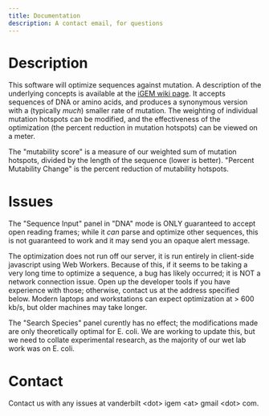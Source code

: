 ```yaml
---
title: Documentation
description: A contact email, for questions
---
```


# Description

This software will optimize sequences against mutation. A description of the underlying concepts is available at the [iGEM wiki page](https://2015.igem.org/Team:Vanderbilt). It accepts sequences of DNA or amino acids, and produces a synonymous version with a (typically *much*) smaller rate of mutation. The weighting of individual mutation hotspots can be modified, and the effectiveness of the optimization (the percent reduction in mutation hotspots) can be viewed on a meter.

The "mutability score" is a measure of our weighted sum of mutation hotspots, divided by the length of the sequence (lower is better). "Percent Mutability Change" is the percent reduction of mutability hotspots.

# Issues

The "Sequence Input" panel in "DNA" mode is ONLY guaranteed to accept open reading frames; while it *can* parse and optimize other sequences, this is not guaranteed to work and it may send you an opaque alert message.

The optimization does not run off our server, it is run entirely in client-side javascript using Web Workers. Because of this, if it seems to be taking a very long time to optimize a sequence, a bug has likely occurred; it is NOT a network connection issue. Open up the developer tools if you have experience with those; otherwise, contact us at the address specified below. Modern laptops and workstations can expect optimization at &gt; 600 kb/s, but older machines may take longer.

The "Search Species" panel curently has no effect; the modifications made are only theoretically optimal for E. coli. We are working to update this, but we need to collate experimental research, as the majority of our wet lab work was on E. coli.

# Contact

Contact us with any issues at vanderbilt &lt;dot&gt; igem &lt;at&gt; gmail &lt;dot&gt; com.

